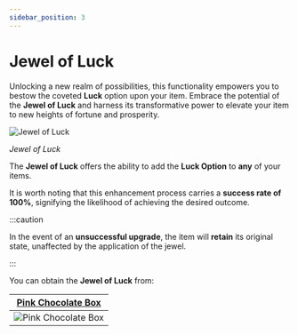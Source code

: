 ```yaml
---
sidebar_position: 3
---
```


# Jewel of Luck

Unlocking a new realm of possibilities, this functionality empowers you to bestow the coveted **Luck** option upon your item. Embrace the potential of the **Jewel of Luck** and harness its transformative power to elevate your item to new heights of fortune and prosperity.

![Jewel of Luck](/img/items/jewels/custom-orange.png)

_Jewel of Luck_

The **Jewel of Luck** offers the ability to add the **Luck Option** to **any** of your items.

It is worth noting that this enhancement process carries a **success rate of 100%**, signifying the likelihood of achieving the desired outcome.

:::caution

In the event of an **unsuccessful upgrade**, the item will **retain** its original state, unaffected by the application of the jewel.

:::

You can obtain the **Jewel of Luck** from:

|   [Pink Chocolate Box](/items/item-bags/misc/pink-chocolate-box)   |
| :----------------------------------------------------------------: |
| ![Pink Chocolate Box](/img/items/item-bags/pink-chocolate-box.png) |
